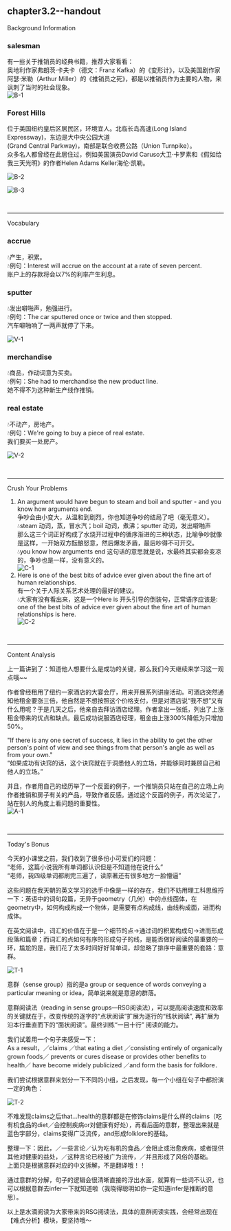 
chapter3.2--handout
---
Background Information

### salesman

有一些关于推销员的经典书籍，推荐大家看看：  
奥地利作家弗朗茨·卡夫卡（德文：Franz Kafka）的《变形计》，以及美国剧作家阿瑟·米勒（Arthur Miller）的《推销员之死》，都是以推销员作为主要的人物，来讽刺了当时的社会现象。  
![B-1](\images\handouts\part3\chapter3-2\B-1.png)

### Forest Hills

位于美国纽约皇后区居民区，环境宜人。北临长岛高速(Long Island Expressway)，东边是大中央公园大道  
(Grand Central Parkway)，南部是联合收费公路（Union Turnpike）。  
众多名人都曾经在此居住过，例如美国演员David Caruso大卫·卡罗素和《假如给我三天光明》的作者Helen Adams Keller海伦·凯勒。  

![B-2](\images\handouts\part3\chapter3-2\B-2.png)  

![B-3](\images\handouts\part3\chapter3-2\B-3.png)  

<br>

---
Vocabulary

### accrue

💧产生，积累。  
💧例句：Interest will accrue on the account at a rate of seven percent.  
账户上的存款将会以7%的利率产生利息。  

### sputter

💧发出噼啪声，勉强进行。  
💧例句：The car sputtered once or twice and then stopped.  
汽车噼啪响了一两声就停了下来。  

![V-1](\images\handouts\part3\chapter3-2\V-1.jpg)  

### merchandise

💧商品，作动词意为买卖。  
💧例句：She had to merchandise the new product line.  
她不得不为这种新生产线作推销。  

### real estate

💧不动产，房地产。  
💧例句：We're going to buy a piece of real estate.  
我们要买一处房产。  

![V-2](\images\handouts\part3\chapter3-2\V-2.png)  

<br>

---
Crush Your Problems

1. An argument would have begun to steam and boil and sputter - and you know how arguments end.  
争吵会由小变大，从温和到剧烈，你也知道争吵的结局了吧（毫无意义）。  
💧steam 动词，蒸，冒水汽；boil 动词，煮沸；sputter 动词，发出噼啪声  
那么这三个词正好构成了水烧开过程中的循序渐进的三种状态，比喻争吵就像是这样，一开始双方酝酿怒意，然后爆发矛盾，最后吵得不可开交。  
💧you know how arguments end 这句话的意思就是说，水最终其实都会变凉的，争吵也是一样，没有意义的。  
![C-1](\images\handouts\part3\chapter3-2\C-1.jpg)  
2. Here is one of the best bits of advice ever given about the fine art of human relationships.  
有一个关于人际关系艺术处理的最好的建议。  
💧大家有没有看出来，这是一个Here is 开头引导的倒装句，正常语序应该是:  
one of the best bits of advice ever given about the fine art of human relationships is here.  
![C-2](\images\handouts\part3\chapter3-2\C-2.jpg)  
<br>

---
Content Analysis

上一篇讲到了：知道他人想要什么是成功的关键，那么我们今天继续来学习这一观点哦~~  

作者曾经租用了纽约一家酒店的大宴会厅，用来开展系列讲座活动。可酒店突然通知他租金要涨三倍，他自然是不想按照这个价格支付，但是对酒店说“我不想”又有什么用呢？于是几天之后，他亲自去拜访酒店经理。作者拿出一张纸，列出了上涨租金带来的优点和缺点。最后成功说服酒店经理，租金由上涨300%降低为只增加50%。  

"If there is any one secret of success, it lies in the ability to get the other person's point of view and see things from that person's angle as well as from your own."  
 “如果成功有诀窍的话，这个诀窍就在于洞悉他人的立场，并能够同时兼顾自己和他人的立场。”  

并且，作者用自己的经历举了一个反面的例子，一个推销员只站在自己的立场上向作者推销和房子有关的产品，导致作者反感。通过这个反面的例子，再次论证了，站在别人的角度上看问题的重要性。  
![A-1](\images\handouts\part3\chapter3-2\A-1.jpg)  

<br>

---
Today's Bonus

今天的小课堂之前，我们收到了很多份小可爱们的问题：  
“老师，这篇小说我所有单词都认识但是不知道他在说什么”  
“老师，我四级单词都刷完三遍了，读原著还有很多地方一脸懵逼”  
 
这些问题在我天朝的英文学习的选手中像是一样的存在，我们不妨用理工科思维捋一下：英语中的词句段篇，无异于geometry（几何）中的点线面体，在geometry中，如何构成构成一个物体，是需要有点构成线，由线构成面，进而构成体。  

在英文阅读中，词汇的价值在于是一个细节的点→通过词的积累构成句→进而形成段落和篇章；而词汇的点如何有序的形成句子的线，是能否做好阅读的最重要的一环，尴尬的是，我们花了太多时间好好背单词，却忽略了排序中最重要的套路：意群。  

![T-1](\images\handouts\part3\chapter3-2\T-1.jpg)  

意群（sense group）指的是a group or sequence of words conveying a particular meaning or idea，简单说来就是意思的群落。  

意群阅读法（reading in sense groups—RSG阅读法），可以提高阅读速度和效率的关键就在于，改变传统的逐字的“点状阅读”扩展为逐行的“线状阅读”, 再扩展为沿本行垂直而下的“面状阅读”。最终训练“一目十行” 阅读的能力。  
 
我们试着用一个句子来感受一下：  
As a result，／claims ／that eating a diet ／consisting entirely of organically grown foods／ prevents or cures disease or provides other benefits to health／ have become widely publicized ／and form the basis for folklore．  

我们尝试根据意群来划分一下不同的小组，之后发现，每一个小组在句子中都扮演一定的角色：  

![T-2](\images\handouts\part3\chapter3-2\T-2.png)  

不难发现claims之后that…health的意群都是在修饰claims是什么样的claims（吃有机食品的diet／会控制疾病or对健康有好处），再看后面的意群，整理出来就是蓝色字部分，claims变得广泛流传，and形成folklore的基础。  

整理一下：因此，／一些言论／认为吃有机的食品／会阻止或治愈疾病，或者提供其他对健康的益处，／这种言论已经被广为流传，／并且形成了风俗的基础。  
上面只是根据意群对应的中文拆解，不是翻译哦！！  

通过意群的分解，句子的逻辑会很清晰直接的浮出水面，就算有一些词不认识，也可以根据意群去infer一下就知道啦（我晓得聪明如你一定知道infer是推断的意思）。  

以上是水滴阅读为大家带来的RSG阅读法，具体的意群阅读实践，会经常出现在【难点分析】模块，要坚持哦～  